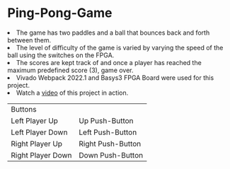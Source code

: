 # Ping-Pong-Game
<p>
<li> The game has two paddles and a ball that bounces back and forth between them. </li>
<li> The level of difficulty of the game is varied by varying the speed of the ball using the switches on the FPGA. </li>
<li> The scores are kept track of and once a player has reached the maximum predefined score (3), game over. </li>
<li> Vivado Webpack 2022.1 and Basys3 FPGA Board were used for this project. </li>
<li> Watch a <a href="https://drive.google.com/file/d/1oTLfYGoSyVsMGFF4oRz1o5AdNrbWSLrX/view?usp=sharing">video</a> of this project in action. </li>
</p>

<p>
<table>
<tr>
<td>Buttons</td>
</tr>
<tr>
<td>Left Player Up</td>
<td>Up Push-Button</td>
<tr>
    
<tr>
<td>Left Player Down</td>
<td>Left Push-Button</td>
<tr>
    
<tr>
<td>Right Player Up</td>
<td>Right Push-Button</td>
<tr>
    
<tr>
<td>Right Player Down</td>
<td>Down Push-Button</td>
<tr>
</table>
</p>